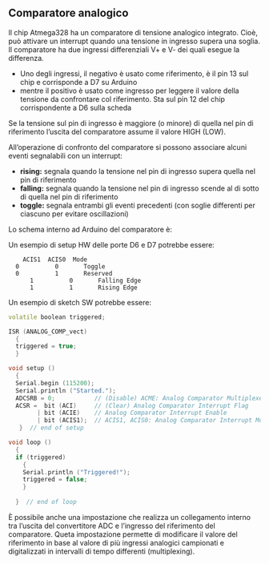 ## **Comparatore analogico**

Il chip Atmega328 ha un comparatore di tensione analogico integrato. Cioè, può attivare un interrupt quando una tensione in ingresso supera una soglia. Il comparatore ha due ingressi differenziali V+ e V- dei quali esegue la differenza. 
-	Uno degli ingressi, il negativo è usato come riferimento, è il pin 13 sul chip e corrisponde a D7 su Arduino
-	mentre il positivo è usato come ingresso per leggere il valore della tensione da confrontare col riferimento. Sta sul pin 12 del chip corrispondente a D6 sulla scheda

Se la tensione sul pin di ingresso è maggiore (o minore) di quella nel pin di riferimento l’uscita del comparatore assume il valore HIGH (LOW).

All’operazione di confronto del comparatore si possono associare alcuni eventi segnalabili con un interrupt:
-	**rising:** segnala quando la tensione nel pin di ingresso supera quella nel pin di riferimento 
-	**falling:** segnala quando la tensione nel pin di ingresso scende al di sotto di quella nel pin di riferimento
-	**toggle:** segnala entrambi gli eventi precedenti (con soglie differenti per ciascuno per evitare oscillazioni)

Lo schema interno ad Arduino del comparatore è:

 


Un esempio di setup HW delle porte D6 e D7 potrebbe essere:


        ACIS1  ACIS0  Mode
  	  0          0       Toggle
   	  0          1       Reserved
    	  1          0       Falling Edge
    	  1          1       Rising Edge






Un esempio di sketch SW potrebbe essere:

```C++
volatile boolean triggered;

ISR (ANALOG_COMP_vect)
  {
  triggered = true;
  }

void setup ()
  {
  Serial.begin (115200);
  Serial.println ("Started.");
  ADCSRB = 0;           // (Disable) ACME: Analog Comparator Multiplexer Enable
  ACSR =  bit (ACI)     // (Clear) Analog Comparator Interrupt Flag
        | bit (ACIE)    // Analog Comparator Interrupt Enable
        | bit (ACIS1);  // ACIS1, ACIS0: Analog Comparator Interrupt Mode Select (trigger on falling edge)
   }  // end of setup

void loop ()
  {
  if (triggered)
    {
    Serial.println ("Triggered!"); 
    triggered = false;
    }
  
  }  // end of loop
```
 È possibile anche una impostazione che realizza un collegamento interno tra l’uscita del convertitore ADC e l’ingresso del riferimento del comparatore. Queta impostazione permette di modificare il valore del riferimento in base al valore di più ingressi analogici campionati e digitalizzati in intervalli di tempo differenti (multiplexing).

